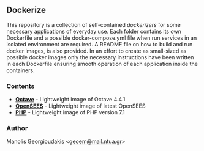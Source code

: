 ## Dockerize

This repository is a collection of self-contained *dockerizers* for some necessary applications of everyday use. Each folder contains its own Dockerfile and a possible docker-compose.yml file when run services in an isolated environment are required. A README file on how to build and run docker images, is also provided. In an effort to create as small-sized as possible docker images only the necessary instructions have been written in each Dockerfile ensuring smooth operation of each application inside the containers.

### Contents

* **[Octave](https://github.com/geoem/dockerize/tree/master/octave)** - Lightweight image of Octave 4.4.1
* **[OpenSEES](https://github.com/geoem/dockerize/tree/master/opensees)** - Lightweight image of latest OpenSEES
* **[PHP](https://github.com/geoem/dockerize/tree/master/php)** - Lightweight image of PHP version 7.1

### Author

Manolis Georgioudakis <<geoem@mail.ntua.gr>>